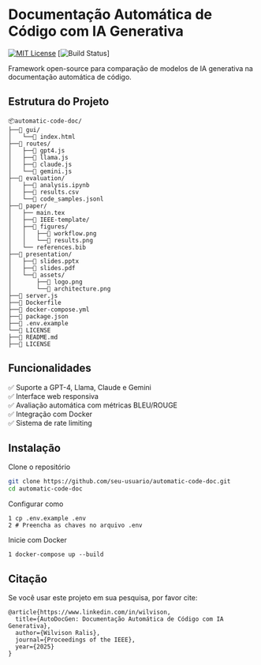 # Documentação Automática de Código com IA Generativa

[![MIT License](https://img.shields.io/badge/license-MIT-green)](LICENSE)
[![Build Status](https://img.shields.io/badge/build-passing-brightgreen)]

Framework open-source para comparação de modelos de IA generativa na documentação automática de código.

## Estrutura do Projeto
```
📦automatic-code-doc/
├──📂 gui/
│   └──📜 index.html
├──📂 routes/
│   ├──📜 gpt4.js
│   ├──📜 llama.js
│   ├──📜 claude.js
│   └──📜 gemini.js
├──📂 evaluation/
│   ├──📜 analysis.ipynb
│   ├──📜 results.csv
│   └──📜 code_samples.jsonl
├──📂 paper/
│   ├── main.tex
│   ├──📂 IEEE-template/
│   ├──📂 figures/
│   │   ├──📜 workflow.png
│   │   └──📜 results.png
│   └── references.bib
├──📂 presentation/
│   ├──📜 slides.pptx
│   ├──📜 slides.pdf
│   └──📂 assets/
│       ├──📜 logo.png
│       └──📜 architecture.png
├──📜 server.js
├──📜 Dockerfile
├──📜 docker-compose.yml
├──📜 package.json
├──📜 .env.example
└──📜 LICENSE
├──📜 README.md
├──📜 LICENSE

```

## Funcionalidades
✅ Suporte a GPT-4, Llama, Claude e Gemini  
✅ Interface web responsiva  
✅ Avaliação automática com métricas BLEU/ROUGE  
✅ Integração com Docker  
✅ Sistema de rate limiting  

## Instalação
Clone o repositório
```bash
git clone https://github.com/seu-usuario/automatic-code-doc.git
cd automatic-code-doc
```

Configurar como
```
1 cp .env.example .env
2 # Preencha as chaves no arquivo .env
```

Inicie com Docker
```
1 docker-compose up --build
```
## Citação

Se você usar este projeto em sua pesquisa, por favor cite:

```
@article{https://www.linkedin.com/in/wilvison,
  title={AutoDocGen: Documentação Automática de Código com IA Generativa},
  author={Wilvison Ralis},
  journal={Proceedings of the IEEE},
  year={2025}
}
```
